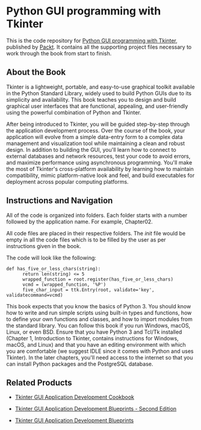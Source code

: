 # Python GUI programming with Tkinter
This is the code repository for [Python GUI programming with Tkinter](https://www.packtpub.com/application-development/python-gui-programming-tkinter?utm_source=github&utm_medium=repository&utm_campaign=9781788835886), published by [Packt](https://www.packtpub.com/?utm_source=github). It contains all the supporting project files necessary to work through the book from start to finish.
## About the Book
Tkinter is a lightweight, portable, and easy-to-use graphical toolkit available in the Python Standard Library, widely used to build Python GUIs due to its simplicity and availability. This book teaches you to design and build graphical user interfaces that are functional, appealing, and user-friendly using the powerful combination of Python and Tkinter.

After being introduced to Tkinter, you will be guided step-by-step through the application development process. Over the course of the book, your application will evolve from a simple data-entry form to a complex data management and visualization tool while maintaining a clean and robust design. In addition to building the GUI, you'll learn how to connect to external databases and network resources, test your code to avoid errors, and maximize performance using asynchronous programming. You'll make the most of Tkinter's cross-platform availability by learning how to maintain compatibility, mimic platform-native look and feel, and build executables for deployment across popular computing platforms.
## Instructions and Navigation
All of the code is organized into folders. Each folder starts with a number followed by the application name. For example, Chapter02.

All code files are placed in their respective folders. The _init_ file would be empty in all the code files which is to be filled by the user as per instructions given in the book.

The code will look like the following:
```
def has_five_or_less_chars(string):
      return len(string) <= 5
      wrapped_function = root.register(has_five_or_less_chars)
      vcmd = (wrapped_function, '%P')
      five_char_input = ttk.Entry(root, validate='key',       validatecommand=vcmd)
```

This book expects that you know the basics of Python 3. You should know how to write
and run simple scripts using built-in types and functions, how to define your own
functions and classes, and how to import modules from the standard library.
You can follow this book if you run Windows, macOS, Linux, or even BSD. Ensure that you
have Python 3 and Tcl/Tk installed (Chapter 1, Introduction to Tkinter, contains instructions
for Windows, macOS, and Linux) and that you have an editing environment with which
you are comfortable (we suggest IDLE since it comes with Python and uses Tkinter). In the
later chapters, you'll need access to the internet so that you can install Python packages and
the PostgreSQL database.

## Related Products
* [Tkinter GUI Application Development Cookbook](https://www.packtpub.com/web-development/tkinter-gui-application-development-cookbook?utm_source=github&utm_medium=repository&utm_campaign=9781788622301)

* [Tkinter GUI Application Development Blueprints - Second Edition](https://www.packtpub.com/application-development/tkinter-gui-application-development-blueprints-second-edition?utm_source=github&utm_medium=repository&utm_campaign=9781788837460)

* [Tkinter GUI Application Development Blueprints](https://www.packtpub.com/application-development/tkinter-gui-application-development-blueprints?utm_source=github&utm_medium=repository&utm_campaign=9781785889738)


